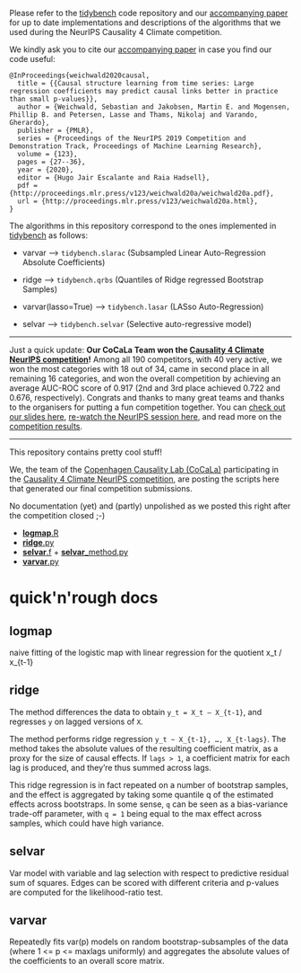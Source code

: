 Please refer to the [tidybench](https://github.com/sweichwald/tidybench) code repository and our [accompanying paper](http://proceedings.mlr.press/v123/weichwald20a.html) for up to date implementations and descriptions of the algorithms that we used during the NeurIPS Causality 4 Climate competition.

We kindly ask you to cite our [accompanying paper](http://proceedings.mlr.press/v123/weichwald20a.html) in case you find our code useful:
```
@InProceedings{weichwald2020causal,
  title = {{Causal structure learning from time series: Large regression coefficients may predict causal links better in practice than small p-values}},
  author = {Weichwald, Sebastian and Jakobsen, Martin E. and Mogensen, Phillip B. and Petersen, Lasse and Thams, Nikolaj and Varando, Gherardo},
  publisher = {PMLR},
  series = {Proceedings of the NeurIPS 2019 Competition and Demonstration Track, Proceedings of Machine Learning Research},
  volume = {123},
  pages = {27--36},
  year = {2020},
  editor = {Hugo Jair Escalante and Raia Hadsell},
  pdf = {http://proceedings.mlr.press/v123/weichwald20a/weichwald20a.pdf},
  url = {http://proceedings.mlr.press/v123/weichwald20a.html},
}
```

The algorithms in this repository correspond to the ones implemented in [tidybench](https://github.com/sweichwald/tidybench) as follows:

* varvar --> `tidybench.slarac` (Subsampled Linear Auto-Regression Absolute Coefficients)

* ridge --> `tidybench.qrbs` (Quantiles of Ridge regressed Bootstrap Samples)

* varvar(lasso=True) --> `tidybench.lasar` (LASso Auto-Regression)

* selvar --> `tidybench.selvar` (Selective auto-regressive model)

---

Just a quick update:
__Our CoCaLa Team won the [Causality 4 Climate NeurIPS competition](https://causeme.uv.es/neurips2019/)!__
Among all 190 competitors, with 40 very active, we won the most categories with 18 out of 34, came in second place in all remaining 16 categories, and won the overall competition by achieving an average AUC-ROC score of 0.917 (2nd and 3rd place achieved 0.722 and 0.676, respectively).
Congrats and thanks to many great teams and thanks to the organisers for putting a fun competition together.
You can [check out our slides here](https://sweichwald.de/slides.html#neurips2019), [re-watch the NeurIPS session here](https://slideslive.com/38922052/competition-track-day-21), and read more on the [competition results](https://causeme.uv.es/neurips2019/static/img/Runge_NeurIPS_compressed.pdf).

---

This repository contains pretty cool stuff!

We, the team of the [Copenhagen Causality Lab (CoCaLa)](https://www.math.ku.dk/english/research/spt/cocala/) participating in the [Causality 4 Climate NeurIPS competition](https://causeme.uv.es/neurips2019/), are posting the scripts here that generated our final competition submissions.

No documentation (yet) and (partly) unpolished as we posted this right after the competition closed ;-)

* [**logmap**.R](./logmap.R)
* [**ridge**.py](./ridge.py)
* [**selvar**.f](./selvar.f) + [**selvar**_method.py](./selvar_method.py)
* [**varvar**.py](./varvar.py)

# quick'n'rough docs

## logmap

naive fitting of the logistic map with linear regression for the quotient x_t / x_{t-1}

## ridge

The method differences the data to obtain `y_t = X_t – X_{t-1}`, and regresses `y` on lagged versions of `X`.

The method performs ridge regression `y_t ~ X_{t-1}, …, X_{t-lags}`. The method takes the absolute values of the resulting coefficient matrix, as a proxy for the size of causal effects. If `lags > 1`, a coefficient matrix for each lag is produced, and they’re thus summed across lags.

This ridge regression is in fact repeated on a number of bootstrap samples, and the effect is aggregated by taking some quantile q of the estimated effects across bootstraps. In some sense, `q` can be seen as a bias-variance trade-off parameter, with `q = 1` being equal to the max effect across samples, which could have high variance.

## selvar

Var model with variable and lag selection with respect to predictive residual sum of squares. Edges can be scored with different criteria and p-values are computed for the likelihood-ratio test.

## varvar

Repeatedly fits var(p) models on random bootstrap-subsamples of the data (where 1 <= p <= maxlags uniformly) and aggregates the absolute values of the coefficients to an overall score matrix.
